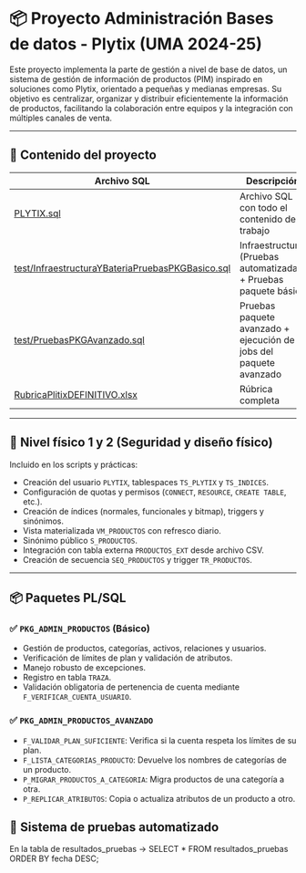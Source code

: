 # 📦 Proyecto Administración Bases de datos - Plytix (UMA 2024-25)

Este proyecto implementa la parte de gestión a nivel de base de datos, un sistema de gestión de información de productos (PIM) inspirado en soluciones como Plytix, orientado a pequeñas y medianas empresas. Su objetivo es centralizar, organizar y distribuir eficientemente la información de productos, facilitando la colaboración entre equipos y la integración con múltiples canales de venta.

---

## 📁 Contenido del proyecto

| Archivo SQL                                                                 | Descripción                                                                 |
|-----------------------------------------------------------------------------|-----------------------------------------------------------------------------|
| [PLYTIX.sql](PLYTIX.sql)                                                   | Archivo SQL con todo el contenido del trabajo                              |
| [test/InfraestructuraYBateriaPruebasPKGBasico.sql](test/InfraestructuraYBateriaPruebasPKGBasico.sql) | Infraestructura (Pruebas automatizadas) + Pruebas paquete básico           |
| [test/PruebasPKGAvanzado.sql](test/PruebasPKGAvanzado.sql)                 | Pruebas paquete avanzado + ejecución de jobs del paquete avanzado          |
| [RubricaPlitixDEFINITIVO.xlsx](RubricaPlitixDEFINITIVO.xlsx)               | Rúbrica completa                                                            |

---

## 🧱 Nivel físico 1 y 2 (Seguridad y diseño físico)

Incluido en los scripts y prácticas:
- Creación del usuario `PLYTIX`, tablespaces `TS_PLYTIX` y `TS_INDICES`.
- Configuración de quotas y permisos (`CONNECT`, `RESOURCE`, `CREATE TABLE`, etc.).
- Creación de índices (normales, funcionales y bitmap), triggers y sinónimos.
- Vista materializada `VM_PRODUCTOS` con refresco diario.
- Sinónimo público `S_PRODUCTOS`.
- Integración con tabla externa `PRODUCTOS_EXT` desde archivo CSV.
- Creación de secuencia `SEQ_PRODUCTOS` y trigger `TR_PRODUCTOS`.

---

## 📦 Paquetes PL/SQL

### ✅ `PKG_ADMIN_PRODUCTOS` (Básico)

- Gestión de productos, categorías, activos, relaciones y usuarios.
- Verificación de límites de plan y validación de atributos.
- Manejo robusto de excepciones.
- Registro en tabla `TRAZA`.
- Validación obligatoria de pertenencia de cuenta mediante `F_VERIFICAR_CUENTA_USUARIO`.

### ✅ `PKG_ADMIN_PRODUCTOS_AVANZADO`

- `F_VALIDAR_PLAN_SUFICIENTE`: Verifica si la cuenta respeta los límites de su plan.
- `F_LISTA_CATEGORIAS_PRODUCTO`: Devuelve los nombres de categorías de un producto.
- `P_MIGRAR_PRODUCTOS_A_CATEGORIA`: Migra productos de una categoría a otra.
- `P_REPLICAR_ATRIBUTOS`: Copia o actualiza atributos de un producto a otro.


## 🧪 Sistema de pruebas automatizado
En la tabla de resultados_pruebas -> SELECT * FROM resultados_pruebas ORDER BY fecha DESC;


